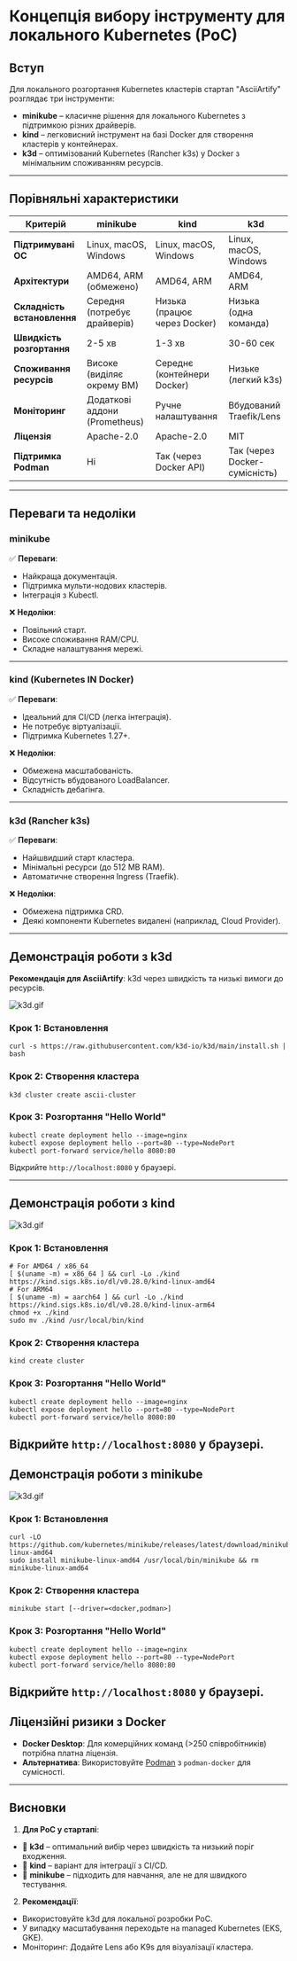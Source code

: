# Концепція вибору інструменту для локального Kubernetes (PoC)

## Вступ
Для локального розгортання Kubernetes кластерів стартап "AsciiArtify" розглядає три інструменти:
- **minikube** – класичне рішення для локального Kubernetes з підтримкою різних драйверів.
- **kind** – легковисний інструмент на базі Docker для створення кластерів у контейнерах.
- **k3d** – оптимізований Kubernetes (Rancher k3s) у Docker з мінімальним споживанням ресурсів.
---

## Порівняльні характеристики

| Критерій               | minikube                          | kind                              | k3d                               |
|------------------------|-----------------------------------|-----------------------------------|-----------------------------------|
| **Підтримувані ОС**    | Linux, macOS, Windows             | Linux, macOS, Windows             | Linux, macOS, Windows             |
| **Архітектури**        | AMD64, ARM (обмежено)             | AMD64, ARM                        | AMD64, ARM                        |
| **Складність встановлення** | Середня (потребує драйверів) | Низька (працює через Docker)      | Низька (одна команда)             |
| **Швидкість розгортання** | 2-5 хв                          | 1-3 хв                           | 30-60 сек                        |
| **Споживання ресурсів** | Високе (виділяє окрему ВМ)      | Середнє (контейнери Docker)       | Низьке (легкий k3s)               |
| **Моніторинг**          | Додаткові аддони (Prometheus)     | Ручне налаштування                | Вбудований Traefik/Lens           |
| **Ліцензія**           | Apache-2.0                        | Apache-2.0                        | MIT                               |
| **Підтримка Podman**   | Ні                                | Так (через Docker API)            | Так (через Docker-сумісність)     |

---

## Переваги та недоліки

### minikube
✅ **Переваги**:  
- Найкраща документація.  
- Підтримка мульти-нодових кластерів.  
- Інтеграція з Kubectl.  

❌ **Недоліки**:  
- Повільний старт.  
- Високе споживання RAM/CPU.  
- Складне налаштування мережі.

---

### kind (Kubernetes IN Docker)
✅ **Переваги**:  
- Ідеальний для CI/CD (легка інтеграція).  
- Не потребує віртуалізації.  
- Підтримка Kubernetes 1.27+.  

❌ **Недоліки**:  
- Обмежена масштабованість.  
- Відсутність вбудованого LoadBalancer.  
- Складність дебагінга.

---

### k3d (Rancher k3s)
✅ **Переваги**:  
- Найшвидший старт кластера.  
- Мінімальні ресурси (до 512 MB RAM).  
- Автоматичне створення Ingress (Traefik).  

❌ **Недоліки**:  
- Обмежена підтримка CRD.  
- Деякі компоненти Kubernetes видалені (наприклад, Cloud Provider).  

---

## Демонстрація роботи з k3d
**Рекомендація для AsciiArtify**: k3d через швидкість та низькі вимоги до ресурсів.

![k3d.gif](../assets/k3d.gif)

### Крок 1: Встановлення
```
curl -s https://raw.githubusercontent.com/k3d-io/k3d/main/install.sh | bash
```

### Крок 2: Створення кластера
```
k3d cluster create ascii-cluster
```


### Крок 3: Розгортання "Hello World"
```
kubectl create deployment hello --image=nginx
kubectl expose deployment hello --port=80 --type=NodePort
kubectl port-forward service/hello 8080:80
```


Відкрийте `http://localhost:8080` у браузері.

---
## Демонстрація роботи з kind

![k3d.gif](../assets/kind.gif)

### Крок 1: Встановлення
```
# For AMD64 / x86_64
[ $(uname -m) = x86_64 ] && curl -Lo ./kind https://kind.sigs.k8s.io/dl/v0.28.0/kind-linux-amd64
# For ARM64
[ $(uname -m) = aarch64 ] && curl -Lo ./kind https://kind.sigs.k8s.io/dl/v0.28.0/kind-linux-arm64
chmod +x ./kind
sudo mv ./kind /usr/local/bin/kind
```

### Крок 2: Створення кластера
```
kind create cluster
```


### Крок 3: Розгортання "Hello World"
```
kubectl create deployment hello --image=nginx
kubectl expose deployment hello --port=80 --type=NodePort
kubectl port-forward service/hello 8080:80
```


Відкрийте `http://localhost:8080` у браузері.
---
## Демонстрація роботи з minikube

![k3d.gif](../assets/minikube.gif)

### Крок 1: Встановлення
```
curl -LO https://github.com/kubernetes/minikube/releases/latest/download/minikube-linux-amd64
sudo install minikube-linux-amd64 /usr/local/bin/minikube && rm minikube-linux-amd64
```

### Крок 2: Створення кластера
```
minikube start [--driver=<docker,podman>]
```


### Крок 3: Розгортання "Hello World"
```
kubectl create deployment hello --image=nginx
kubectl expose deployment hello --port=80 --type=NodePort
kubectl port-forward service/hello 8080:80
```


Відкрийте `http://localhost:8080` у браузері.
---

## Ліцензійні ризики з Docker
- **Docker Desktop**: Для комерційних команд (>250 співробітників) потрібна платна ліцензія.  
- **Альтернатива**: Використовуйте [Podman](https://podman.io) з `podman-docker` для сумісності.  

---

## Висновки
1. **Для PoC у стартапі**:  
 - 🥇 **k3d** – оптимальний вибір через швидкість та низький поріг входження.  
 - 🥈 **kind** – варіант для інтеграції з CI/CD.  
 - 🥉 **minikube** – підходить для навчання, але не для швидкого тестування.  

2. **Рекомендації**:  
 - Використовуйте k3d для локальної розробки PoC.  
 - У випадку масштабування переходьте на managed Kubernetes (EKS, GKE).  
 - Моніторинг: Додайте Lens або K9s для візуалізації кластера.
